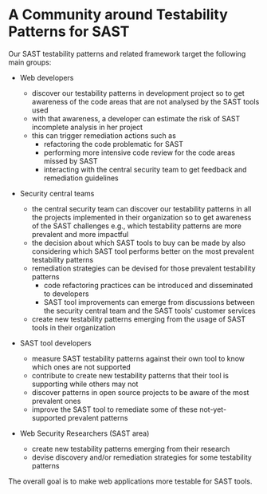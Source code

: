 # A Community around Testability Patterns for SAST 

Our SAST testability patterns and related framework target the following main groups:

- Web developers
  - discover our testability patterns in development project so to get awareness of the code areas that are not analysed by the SAST tools used
  - with that awareness, a developer can estimate the risk of SAST incomplete analysis in her project
  - this can trigger remediation actions such as 
    - refactoring the code problematic for SAST
    - performing more intensive code review for the code areas missed by SAST
    - interacting with the central security team to get feedback and remediation guidelines

- Security central teams
  - the central security team can discover our testability patterns in all the projects implemented in their organization so to get awareness of the SAST challenges e.g., which testability patterns are more prevalent and more impactful
  - the decision about which SAST tools to buy can be made by also considering which SAST tool performs better on the most prevalent testability patterns
  - remediation strategies can be devised for those prevalent testability patterns
    - code refactoring practices can be introduced and disseminated to developers
    - SAST tool improvements can emerge from discussions between the security central team and the SAST tools' customer services
  - create new testability patterns emerging from the usage of SAST tools in their organization

- SAST tool developers
  - measure SAST testability patterns against their own tool to know which ones are not supported
  - contribute to create new testability patterns that their tool is supporting while others may not
  - discover patterns in open source projects to be aware of the most prevalent ones
  - improve the SAST tool to remediate some of these not-yet-supported prevalent patterns

- Web Security Researchers (SAST area)
  - create new testability patterns emerging from their research
  - devise discovery and/or remediation strategies for some testability patterns

The overall goal is to make web applications more testable for SAST tools.